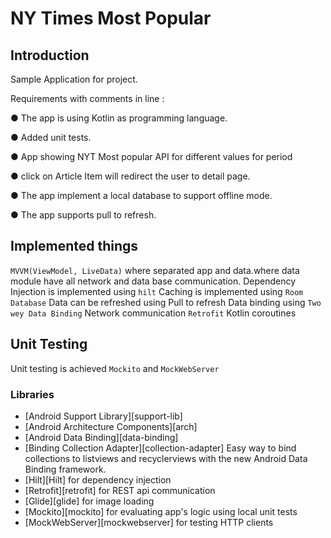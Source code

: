 NY Times Most Popular
=====================================

Introduction
-------------------------------------
Sample Application for project.

Requirements with comments in line :

● The app is using Kotlin as programming language.

● Added unit tests.

● App showing NYT Most popular API for different values for period

   ● click on Article Item will redirect the user to detail page.
    
   ● The app implement a local database to support offline mode.
   
   ● The app supports pull to refresh.

## Implemented things
`MVVM(ViewModel, LiveData)` where separated app and data.where data module have all network and data base communication.
Dependency Injection is implemented using `hilt`
Caching is implemented using `Room Database`
Data can be refreshed using Pull to refresh
Data binding using `Two wey Data Binding`
Network communication `Retrofit`
Kotlin coroutines

## Unit Testing

 Unit testing is achieved  `Mockito` and `MockWebServer`

### Libraries
* [Android Support Library][support-lib]
* [Android Architecture Components][arch]
* [Android Data Binding][data-binding]
* [Binding Collection Adapter][collection-adapter] Easy way to bind collections to listviews and recyclerviews with the new Android Data Binding framework.
* [Hilt][Hilt] for dependency injection
* [Retrofit][retrofit] for REST api communication
* [Glide][glide] for image loading
* [Mockito][mockito] for evaluating app's logic using local unit tests
* [MockWebServer][mockwebserver] for testing HTTP clients




